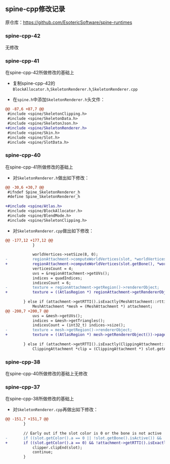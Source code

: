 ## spine-cpp修改记录

原仓库：https://github.com/EsotericSoftware/spine-runtimes

### spine-cpp-42

无修改

### spine-cpp-41

在spine-cpp-42所做修改的基础上

- 复制spine-cpp-42的`BlockAllocator.h`,`SkeletonRenderer.h`,`SkeletonRenderer.cpp`

- 在`spine.h`中添加`SkeletonRenderer.h`头文件：

```diff
@@ -87,6 +87,7 @@
 #include <spine/SkeletonClipping.h>
 #include <spine/SkeletonData.h>
 #include <spine/SkeletonJson.h>
+#include <spine/SkeletonRenderer.h>
 #include <spine/Skin.h>
 #include <spine/Slot.h>
 #include <spine/SlotData.h>
```

### spine-cpp-40

在spine-cpp-41所做修改的基础上

- 对`SkeletonRenderer.h`做出如下修改：

```diff
@@ -30,6 +30,7 @@
 #ifndef Spine_SkeletonRenderer_h
 #define Spine_SkeletonRenderer_h
 
+#include <spine/Atlas.h>
 #include <spine/BlockAllocator.h>
 #include <spine/BlendMode.h>
 #include <spine/SkeletonClipping.h>
```

- 对`SkeletonRenderer.cpp`做出如下修改：

```diff
@@ -177,12 +177,12 @@
 			}
 
 			worldVertices->setSize(8, 0);
-			regionAttachment->computeWorldVertices(slot, *worldVertices, 0, 2);
+			regionAttachment->computeWorldVertices(slot.getBone(), *worldVertices, 0, 2);
 			verticesCount = 4;
 			uvs = &regionAttachment->getUVs();
 			indices = quadIndices;
 			indicesCount = 6;
-			texture = regionAttachment->getRegion()->rendererObject;
+			texture = ((AtlasRegion *) regionAttachment->getRendererObject())->page->getRendererObject();
 
 		} else if (attachment->getRTTI().isExactly(MeshAttachment::rtti)) {
 			MeshAttachment *mesh = (MeshAttachment *) attachment;
@@ -200,7 +200,7 @@
 			uvs = &mesh->getUVs();
 			indices = &mesh->getTriangles();
 			indicesCount = (int32_t) indices->size();
-			texture = mesh->getRegion()->rendererObject;
+			texture = ((AtlasRegion *) mesh->getRendererObject())->page->getRendererObject();
 
 		} else if (attachment->getRTTI().isExactly(ClippingAttachment::rtti)) {
 			ClippingAttachment *clip = (ClippingAttachment *) slot.getAttachment();
```

### spine-cpp-38

在spine-cpp-40所做修改的基础上无修改

### spine-cpp-37

在spine-cpp-38所做修改的基础上

- 对`SkeletonRenderer.cpp`再做出如下修改：

```diff
@@ -151,7 +151,7 @@
 		}
 
 		// Early out if the slot color is 0 or the bone is not active
-		if ((slot.getColor().a == 0 || !slot.getBone().isActive()) && !attachment->getRTTI().isExactly(ClippingAttachment::rtti)) {
+		if ((slot.getColor().a == 0) && !attachment->getRTTI().isExactly(ClippingAttachment::rtti)) {
 			clipper.clipEnd(slot);
 			continue;
 		}
```

